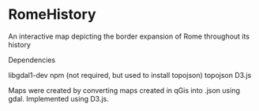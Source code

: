 RomeHistory
===========

An interactive map depicting the border expansion of Rome throughout its history


Dependencies

libgdal1-dev
npm (not required, but used to install topojson)
topojson
D3.js

Maps were created by converting maps created in qGis into .json using gdal.  Implemented using D3.js.



